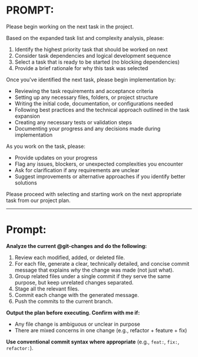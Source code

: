 
# PROMPT: 

Please begin working on the next task in the project. 

Based on the expanded task list and complexity analysis, please:
1. Identify the highest priority task that should be worked on next
2. Consider task dependencies and logical development sequence
3. Select a task that is ready to be started (no blocking dependencies)
4. Provide a brief rationale for why this task was selected

Once you've identified the next task, please begin implementation by:
- Reviewing the task requirements and acceptance criteria
- Setting up any necessary files, folders, or project structure
- Writing the initial code, documentation, or configurations needed
- Following best practices and the technical approach outlined in the task expansion
- Creating any necessary tests or validation steps
- Documenting your progress and any decisions made during implementation

As you work on the task, please:
- Provide updates on your progress
- Flag any issues, blockers, or unexpected complexities you encounter
- Ask for clarification if any requirements are unclear
- Suggest improvements or alternative approaches if you identify better solutions

Please proceed with selecting and starting work on the next appropriate task from our project plan.


---

# Prompt: 

**Analyze the current @git-changes and do the following:**

1. Review each modified, added, or deleted file.
2. For each file, generate a clear, technically detailed, and concise commit message that explains *why* the change was made (not just what).
3. Group related files under a single commit if they serve the same purpose, but keep unrelated changes separated.
4. Stage all the relevant files.
5. Commit each change with the generated message.
6. Push the commits to the current branch.

**Output the plan before executing. Confirm with me if:**
* Any file change is ambiguous or unclear in purpose
* There are mixed concerns in one change (e.g., refactor + feature + fix)

**Use conventional commit syntax where appropriate** (e.g., `feat:`, `fix:`, `refactor:`).
